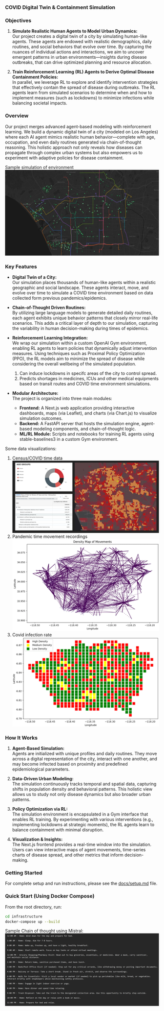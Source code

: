 ### COVID Digital Twin & Containment Simulation

### Objectives

1. **Simulate Realistic Human Agents to Model Urban Dynamics:**  
   Our project creates a digital twin of a city by simulating human-like agents. These agents are endowed with realistic demographics, daily routines, and social behaviors that evolve over time. By capturing the nuances of individual actions and interactions, we aim to uncover emergent patterns in urban environments—insights during disease outbreaks, that can drive optimized planning and resource allocation.

2. **Train Reinforcement Learning (RL) Agents to Derive Optimal Disease Containment Policies:**  
   In parallel, we leverage RL to explore and identify intervention strategies that effectively contain the spread of disease during outbreaks. The RL agents learn from simulated scenarios to determine when and how to implement measures (such as lockdowns) to minimize infections while balancing societal impacts.

### Overview

Our project merges advanced agent-based modeling with reinforcement learning. We build a dynamic digital twin of a city (modeled on Los Angeles) where each AI agent mimics realistic human behavior—complete with age, occupation, and even daily routines generated via chain-of-thought reasoning.
This holistic approach not only reveals how diseases can propagate through complex urban systems but also empowers us to experiment with adaptive policies for disease containment.

Sample simulation of environment
![Sample simulation](assets/simulation.webp)

### Key Features

- **Digital Twin of a City:**  
  Our simulation places thousands of human-like agents within a realistic geographic and social landscape. These agents interact, move, and evolve over time to simulate a COVID time environment based on data collected form previous pandemics/epidemics.  

- **Chain-of-Thought Driven Routines:**  
  By utilizing large language models to generate detailed daily routines, each agent exhibits unique behavior patterns that closely mirror real-life scenarios. This adds a critical layer of depth to our simulation, capturing the variability in human decision-making during times of epidemics.

- **Reinforcement Learning Integration:**  
  We wrap our simulation within a custom OpenAI Gym environment, enabling RL agents to learn policies that dynamically adjust intervention measures. Using techniques such as Proximal Policy Optimization (PPO), the RL models aim to minimize the spread of disease while considering the overall wellbeing of the simulated population.
  1. Can induce lockdowns in specifc areas of the city to control spread. 
  2. Predicts shortages in medicines, ICUs and other medical equipments based on transit routes and COVID time environment simulations. 

- **Modular Architecture:**  
  The project is organized into three main modules:
  - **Frontend:** A Next.js web application providing interactive dashboards, maps (via Leaflet), and charts (via Chart.js) to visualize simulation outcomes.
  - **Backend:** A FastAPI server that hosts the simulation engine, agent-based modeling components, and chain-of-thought logic.
  - **ML/RL Module:** Scripts and notebooks for training RL agents using stable-baselines3 in a custom Gym environment.

Some data visualizations:
1. Census/COVID time data
![Census-data](assets/census-data.webp)
2. Pandemic time movement recordings
![density](assets/density.webp)
3. Covid infection rate
![infection-spread](assets/infectionspread.webp)

### How It Works

1. **Agent-Based Simulation:**  
   Agents are initialized with unique profiles and daily routines. They move across a digital representation of the city, interact with one another, and may become infected based on proximity and predefined epidemiological parameters.

2. **Data-Driven Urban Modeling:**  
   The simulation continuously tracks temporal and spatial data, capturing shifts in population density and behavioral patterns. This holistic view allows us to study not only disease dynamics but also broader urban patterns.

3. **Policy Optimization via RL:**  
   The simulation environment is encapsulated in a Gym interface that enables RL training. By experimenting with various interventions (e.g., implementing lockdowns at strategic moments), the RL agents learn to balance containment with minimal disruption.

4. **Visualization & Insights:**  
   The Next.js frontend provides a real-time window into the simulation. Users can view interactive maps of agent movements, time-series charts of disease spread, and other metrics that inform decision-making.

### Getting Started

For complete setup and run instructions, please see the [docs/setup.md](docs/setup.md) file.

### Quick Start (Using Docker Compose)

From the root directory, run:

```bash
cd infrastructure
docker-compose up --build
```
Sample Chain of thought using Mistral: 
![chain-of-thought](assets/chainofthought.png)

